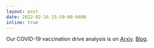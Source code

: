 ```yaml
---
layout: post
date: 2022-02-16 15:59:00-0400
inline: true
---
```


Our COVID-19 vaccination drive analysis is on [Arxiv](https://arxiv.org/pdf/2202.04433.pdf). [Blog](https://precog.iiit.ac.in/blog/2022/02/15/co-win-really-winning-analysing-inequity-in-indias-vaccination-response/).



